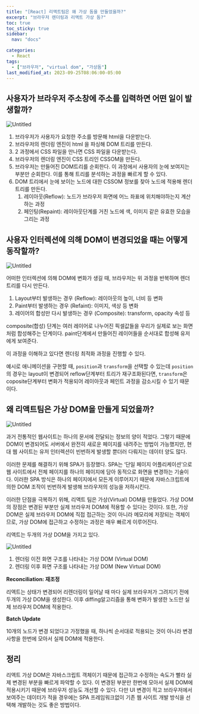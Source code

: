 ```yaml
---
title: "[React] 리액트팀은 왜 가상 돔을 만들었을까?"
excerpt: "브라우저 렌더링과 리액트 가상 돔?"
toc: true
toc_sticky: true
sidebar:
  nav: "docs"

categories:
  - React
tags:
  - ["브라우저", "virtual dom", "가상돔"]
last_modified_at: 2023-09-25T08:06:00-05:00
---
```


## 사용자가 브라우저 주소창에 주소를 입력하면 어떤 일이 발생할까?

![Untitled](https://prod-files-secure.s3.us-west-2.amazonaws.com/cc5d46e7-ab57-462d-8b26-582a91f86f80/9fe21a7c-7ed2-4caa-82d0-cf0dcff5a192/Untitled.png)

1. 브라우저가 사용자가 요청한 주소를 방문해 html을 다운받는다.
2. 브라우저의 렌더링 엔진이 html 을 파싱해 DOM 트리를 만든다.
3. 2 과정에서 CSS 파일을 만나면 CSS 파일을 다운받는다.
4. 브라우저의 렌더링 엔진이 CSS 트리인 CSSOM을 만든다.
5. 브라우저는 만들어진 DOM트리를 순회한다. 이 과정에서 사용자의 눈에 보여지는 부분만 순회한다. 이를 통해 트리를 분석하는 과정을 빠르게 할 수 있다.
6. DOM 트리에서 눈에 보이는 노드에 대한 CSSOM 정보를 찾아 노드에 적용해 렌더트리를 만든다.
   1. 레이아웃(Reflow): 노드가 브라우저 화면에 어느 좌표에 위치해야하는지 계산하는 과정
   2. 페인팅(Repaint): 레이아웃단계를 거친 노드에 색, 이미지 같은 유효한 모습을 그리는 과정

## 사용자 인터렉션에 의해 DOM이 변경되었을 때는 어떻게 동작할까?

![Untitled](https://prod-files-secure.s3.us-west-2.amazonaws.com/cc5d46e7-ab57-462d-8b26-582a91f86f80/4de94b71-c719-428e-a646-db7dfecd76b8/Untitled.png)

어떠한 인터렉션에 의해 DOM에 변화가 생길 때, 브라우저는 위 과정을 반복하며 렌더 트리를 다시 만든다.

1. Layout부터 발생하는 경우 (Reflow): 레이아웃의 높이, 너비 등 변화
2. Paint부터 발생하는 경우 (Refaint): 이미지, 색상 등 변화
3. 레이어의 합성만 다시 발생하는 경우 (Composite): transform, opacity 속성 등

composite(합성) 단계는 여러 레이어로 나누어진 픽셀값들을 우리가 실제로 보는 화면처럼 합성해주는 단계이다. paint단계에서 만들어진 레이어들을 순서대로 합성해 유저에게 보여준다.

이 과정을 이해하고 있다면 렌더링 최적화 과정을 진행할 수 있다.

예시로 애니메이션을 구현할 때, `position`과 `transform`을 선택할 수 있는데 `position`의 경우는 layout이 변경되어 reflow단계부터 트리가 재구조화된다면, `transform`은 coposite단계부터 변화가 적용되어 레이아웃과 페인트 과정을 감소시킬 수 있기 때문이다.

## 왜 리액트팀은 가상 DOM을 만들게 되었을까?

![Untitled](https://prod-files-secure.s3.us-west-2.amazonaws.com/cc5d46e7-ab57-462d-8b26-582a91f86f80/8c2f8bd5-c3b9-46d7-8d4c-bcb825db568b/Untitled.png)

과거 전통적인 웹사이트는 하나의 문서에 전달되는 정보의 양이 적었다. 그렇기 때문에 DOM이 변경되어도 서버에서 완전히 새로운 페이지를 내려주는 방법이 가능했지만, 현대 웹 사이트는 유저 인터렉션이 빈번하게 발생할 뿐더러 다뤄지는 데이터 양도 많다.

이러한 문제를 해결하기 위해 SPA가 등장했다. SPA는 ‘단일 페이지 어플리케이션’으로 웹 사이트에서 전체 페이지를 하나의 페이지에 담아 동적으로 화면을 변경하는 기술이다. 이러한 SPA 방식은 하나의 페이지에서 모든게 이루어지기 때문에 자바스크립트에 의한 DOM 조작이 빈번하게 발생해 브라우저의 성능을 저하시킨다.

이러한 단점을 극복하기 위해, 리액트 팀은 가상(Virtual) DOM을 만들었다. 가상 DOM의 장점은 변경된 부분만 실제 브라우저 DOM에 적용할 수 있다는 것이다. 또한, 가상 DOM은 실제 브라우저 DOM에 직접 접근하는 것이 아니라 메모리에 저장되는 객체이므로, 가상 DOM에 접근하고 수정하는 과정은 매우 빠르게 이루어진다.

리액트는 두개의 가상 DOM을 가지고 있다.

![Untitled](https://prod-files-secure.s3.us-west-2.amazonaws.com/cc5d46e7-ab57-462d-8b26-582a91f86f80/b6f75ce8-648b-4018-9f62-e572e8335c24/Untitled.png)

1. 렌더링 이전 화면 구조를 나타내는 가상 DOM (Virtual DOM)
2. 렌더링 이후 화면 구조를 나타내는 가상 DOM (New Virtual DOM)

**Reconciliation: 재조정**

리액트는 상태가 변경되어 리렌더링이 일어날 때 마다 실제 브라우저가 그려지기 전에 두개의 가상 DOM을 생성한다. 이후 diffing알고리즘을 통해 변화가 발생한 노드만 실제 브라우저 DOM에 적용한다.

**Batch Update**

10개의 노드가 변경 되었다고 가정했을 때, 하나씩 순서대로 적용되는 것이 아니라 변경 사항을 한번에 모아서 실제 DOM에 적용한다.

## 정리

리액트 가상 DOM은 자바스크립트 객체이기 때문에 접근하고 수정하는 속도가 빨라 실제 변경된 부분을 빠르게 파악할 수 있다. 이 변경된 부분만 한번에 모아서 실제 DOM에 적용시키기 때문에 브라우저 성능도 개선할 수 있다. 다만 UI 변경이 적고 브라우저에서 보여주는 데이터가 적을 경우에는 SPA 프레임워크없이 기존 웹 사이트 개발 방식을 선택해 개발하는 것도 좋은 방법이다.
